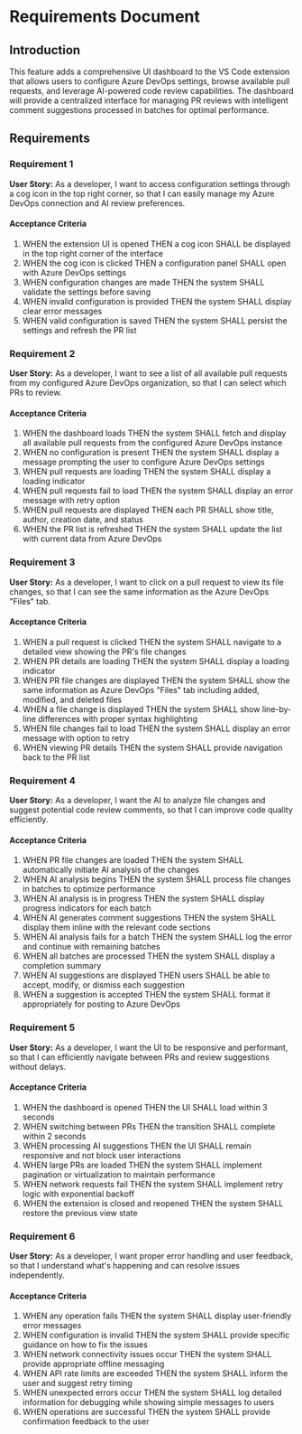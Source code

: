 # Requirements Document

## Introduction

This feature adds a comprehensive UI dashboard to the VS Code extension that allows users to configure Azure DevOps settings, browse available pull requests, and leverage AI-powered code review capabilities. The dashboard will provide a centralized interface for managing PR reviews with intelligent comment suggestions processed in batches for optimal performance.

## Requirements

### Requirement 1

**User Story:** As a developer, I want to access configuration settings through a cog icon in the top right corner, so that I can easily manage my Azure DevOps connection and AI review preferences.

#### Acceptance Criteria

1. WHEN the extension UI is opened THEN a cog icon SHALL be displayed in the top right corner of the interface
2. WHEN the cog icon is clicked THEN a configuration panel SHALL open with Azure DevOps settings
3. WHEN configuration changes are made THEN the system SHALL validate the settings before saving
4. WHEN invalid configuration is provided THEN the system SHALL display clear error messages
5. WHEN valid configuration is saved THEN the system SHALL persist the settings and refresh the PR list

### Requirement 2

**User Story:** As a developer, I want to see a list of all available pull requests from my configured Azure DevOps organization, so that I can select which PRs to review.

#### Acceptance Criteria

1. WHEN the dashboard loads THEN the system SHALL fetch and display all available pull requests from the configured Azure DevOps instance
2. WHEN no configuration is present THEN the system SHALL display a message prompting the user to configure Azure DevOps settings
3. WHEN pull requests are loading THEN the system SHALL display a loading indicator
4. WHEN pull requests fail to load THEN the system SHALL display an error message with retry option
5. WHEN pull requests are displayed THEN each PR SHALL show title, author, creation date, and status
6. WHEN the PR list is refreshed THEN the system SHALL update the list with current data from Azure DevOps

### Requirement 3

**User Story:** As a developer, I want to click on a pull request to view its file changes, so that I can see the same information as the Azure DevOps "Files" tab.

#### Acceptance Criteria

1. WHEN a pull request is clicked THEN the system SHALL navigate to a detailed view showing the PR's file changes
2. WHEN PR details are loading THEN the system SHALL display a loading indicator
3. WHEN PR file changes are displayed THEN the system SHALL show the same information as Azure DevOps "Files" tab including added, modified, and deleted files
4. WHEN a file change is displayed THEN the system SHALL show line-by-line differences with proper syntax highlighting
5. WHEN file changes fail to load THEN the system SHALL display an error message with option to retry
6. WHEN viewing PR details THEN the system SHALL provide navigation back to the PR list

### Requirement 4

**User Story:** As a developer, I want the AI to analyze file changes and suggest potential code review comments, so that I can improve code quality efficiently.

#### Acceptance Criteria

1. WHEN PR file changes are loaded THEN the system SHALL automatically initiate AI analysis of the changes
2. WHEN AI analysis begins THEN the system SHALL process file changes in batches to optimize performance
3. WHEN AI analysis is in progress THEN the system SHALL display progress indicators for each batch
4. WHEN AI generates comment suggestions THEN the system SHALL display them inline with the relevant code sections
5. WHEN AI analysis fails for a batch THEN the system SHALL log the error and continue with remaining batches
6. WHEN all batches are processed THEN the system SHALL display a completion summary
7. WHEN AI suggestions are displayed THEN users SHALL be able to accept, modify, or dismiss each suggestion
8. WHEN a suggestion is accepted THEN the system SHALL format it appropriately for posting to Azure DevOps

### Requirement 5

**User Story:** As a developer, I want the UI to be responsive and performant, so that I can efficiently navigate between PRs and review suggestions without delays.

#### Acceptance Criteria

1. WHEN the dashboard is opened THEN the UI SHALL load within 3 seconds
2. WHEN switching between PRs THEN the transition SHALL complete within 2 seconds
3. WHEN processing AI suggestions THEN the UI SHALL remain responsive and not block user interactions
4. WHEN large PRs are loaded THEN the system SHALL implement pagination or virtualization to maintain performance
5. WHEN network requests fail THEN the system SHALL implement retry logic with exponential backoff
6. WHEN the extension is closed and reopened THEN the system SHALL restore the previous view state

### Requirement 6

**User Story:** As a developer, I want proper error handling and user feedback, so that I understand what's happening and can resolve issues independently.

#### Acceptance Criteria

1. WHEN any operation fails THEN the system SHALL display user-friendly error messages
2. WHEN configuration is invalid THEN the system SHALL provide specific guidance on how to fix the issues
3. WHEN network connectivity issues occur THEN the system SHALL provide appropriate offline messaging
4. WHEN API rate limits are exceeded THEN the system SHALL inform the user and suggest retry timing
5. WHEN unexpected errors occur THEN the system SHALL log detailed information for debugging while showing simple messages to users
6. WHEN operations are successful THEN the system SHALL provide confirmation feedback to the user